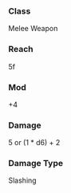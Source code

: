 ### Class
Melee Weapon
### Reach
5f
### Mod
+4
### Damage
5 or  (1 * d6)  + 2
### Damage Type
Slashing